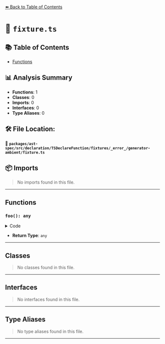 [⬅️ Back to Table of Contents](../../../../../../../../index.md)

# 📄 `fixture.ts`

## 📚 Table of Contents

- [Functions](#functions)

## 📊 Analysis Summary

- **Functions**: 1
- **Classes**: 0
- **Imports**: 0
- **Interfaces**: 0
- **Type Aliases**: 0

## 🛠️ File Location:
📂 **`packages/ast-spec/src/declaration/TSDeclareFunction/fixtures/_error_/generator-ambient/fixture.ts`**

## 📦 Imports

> No imports found in this file.


---

## Functions

### `foo(): any`

<details><summary>Code</summary>

```ts
function* foo(): any;
```
</details>

- **Return Type**: `any`

---

## Classes

> No classes found in this file.


---

## Interfaces

> No interfaces found in this file.


---

## Type Aliases

> No type aliases found in this file.


---